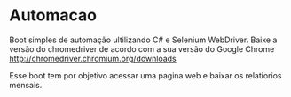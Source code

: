 # Automacao

Boot simples de automação ultilizando C# e Selenium WebDriver.
Baixe a versão do chromedriver de acordo com a sua versão do Google Chrome
http://chromedriver.chromium.org/downloads 

Esse boot tem por objetivo acessar  uma pagina web e baixar os relatiorios mensais.
